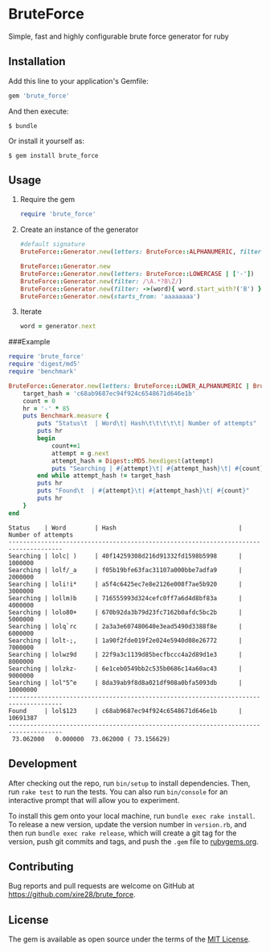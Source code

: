 # BruteForce

Simple, fast and highly configurable brute force generator for ruby

## Installation

Add this line to your application's Gemfile:

```ruby
gem 'brute_force'
```

And then execute:

    $ bundle

Or install it yourself as:

    $ gem install brute_force

## Usage

1. Require the gem

	```ruby
	require 'brute_force'
	```

2. Create an instance of the generator

	```ruby
	#default signature
	BruteForce::Generator.new(letters: BruteForce::ALPHANUMERIC, filter: nil, starts_from: '')

	BruteForce::Generator.new
	BruteForce::Generator.new(letters: BruteForce::LOWERCASE | ['-'])
	BruteForce::Generator.new(filter: /\A.*?B\Z/)
	BruteForce::Generator.new(filter: ->(word){ word.start_with?('B') })
	BruteForce::Generator.new(starts_from: 'aaaaaaaa')
	```

3. Iterate

	```ruby
	word = generator.next
	```

###Example

```ruby
require 'brute_force'
require 'digest/md5'
require 'benchmark'

BruteForce::Generator.new(letters: BruteForce::LOWER_ALPHANUMERIC | BruteForce::ASCII_SYMBOL, starts_from: 'lolaaaa').tap do |g|
	target_hash = 'c68ab9687ec94f924c6548671d646e1b'
	count = 0
	hr = '-' * 85
	puts Benchmark.measure {
		puts "Status\t  | Word\t| Hash\t\t\t\t\t| Number of attempts"
		puts hr
		begin
			count+=1
			attempt = g.next
			attempt_hash = Digest::MD5.hexdigest(attempt)
			puts "Searching | #{attempt}\t| #{attempt_hash}\t| #{count}" if count % 1000000 == 0
		end while attempt_hash != target_hash
		puts hr
		puts "Found\t  | #{attempt}\t| #{attempt_hash}\t| #{count}"
		puts hr
	}
end
```

```
Status    | Word        | Hash                                  | Number of attempts
-------------------------------------------------------------------------------------
Searching | lolc| )     | 40f14259308d216d91332fd1598b5998      | 1000000
Searching | lolf/_a     | f05b19bfe63fac31107a000bbe7adfa9      | 2000000
Searching | loli!i*     | a5f4c6425ec7e8e2126e008f7ae5b920      | 3000000
Searching | lollm)b     | 716555993d324cefc0ff7a6d4d8bf83a      | 4000000
Searching | lolo80+     | 670b92da3b79d23fc7162b0afdc5bc2b      | 5000000
Searching | lolq`rc     | 2a3a3e607480640e3ead5490d3388f8e      | 6000000
Searching | lolt-;,     | 1a90f2fde019f2e024e5940d08e26772      | 7000000
Searching | lolwz9d     | 22f9a3c1139d85becfbccc4a2d89d1e3      | 8000000
Searching | lolzkz-     | 6e1ceb0549bb2c535b0686c14a60ac43      | 9000000
Searching | lol"5^e     | 8da39ab9f8d8a021df908a0bfa5093db      | 10000000
-------------------------------------------------------------------------------------
Found     | lol$123     | c68ab9687ec94f924c6548671d646e1b      | 10691387
-------------------------------------------------------------------------------------
 73.062000   0.000000  73.062000 ( 73.156629)
```

## Development

After checking out the repo, run `bin/setup` to install dependencies. Then, run `rake test` to run the tests. You can also run `bin/console` for an interactive prompt that will allow you to experiment.

To install this gem onto your local machine, run `bundle exec rake install`. To release a new version, update the version number in `version.rb`, and then run `bundle exec rake release`, which will create a git tag for the version, push git commits and tags, and push the `.gem` file to [rubygems.org](https://rubygems.org).

## Contributing

Bug reports and pull requests are welcome on GitHub at https://github.com/xire28/brute_force.


## License

The gem is available as open source under the terms of the [MIT License](http://opensource.org/licenses/MIT).

